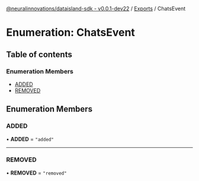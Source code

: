 [@neuralinnovations/dataisland-sdk - v0.0.1-dev22](../../README.md) / [Exports](../modules.md) / ChatsEvent

# Enumeration: ChatsEvent

## Table of contents

### Enumeration Members

- [ADDED](ChatsEvent.md#added)
- [REMOVED](ChatsEvent.md#removed)

## Enumeration Members

### ADDED

• **ADDED** = ``"added"``

___

### REMOVED

• **REMOVED** = ``"removed"``
